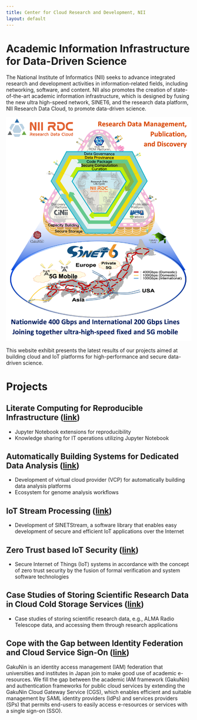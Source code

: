 ```yaml
---
title: Center for Cloud Research and Development, NII
layout: default
---
```

# Academic Information Infrastructure for Data-Driven Science

The National Institute of Informatics (NII) seeks to advance integrated research and development activities in information-related fields, including networking, software, and content. NII also promotes the creation of state-of-the-art academic information infrastructure, which is designed by fusing the new ultra high-speed network, SINET6, and the research data platform, NII Research Data Cloud, to promote data-driven science. 

![OVERVIEW](figs/SC22_overview-w.png)

This website exhibit presents the latest results of our projects aimed at building cloud and IoT platforms for high-performance and secure data-driven science.

# Projects

## Literate Computing for Reproducible Infrastructure ([link](https://literate-computing.github.io/fastpages/tools_en/))
- Jupyter Notebook extensions for reproducibility
- Knowledge sharing for IT operations utilizing Jupyter Notebook

## Automatically Building Systems for Dedicated Data Analysis ([link](CREST))
- Development of virtual cloud provider (VCP) for automatically building data analysis platforms
- Ecosystem for genome analysis workflows 

## IoT Stream Processing ([link](SINETStream))
- Development of SINETStream, a software library that enables easy development of secure and efficient IoT applications over the Internet

## Zero Trust based IoT Security ([link](https://zt-iot.nii.ac.jp/en/))
- Secure Internet of Things (IoT) systems in accordance with the concept of zero trust security by the fusion of formal verification and system software technologies

## Case Studies of Storing Scientific Research Data in Cloud Cold Storage Services ([link](Storage))
- Case studies of storing scientific research data, e.g., ALMA Radio Telescope data, and accessing them through research applications

## Cope with the Gap between Identity Federation and Cloud Service Sign-On ([link](CGW))
GakuNin is an identity access management (IAM) federation that universities and institutes in Japan join to make good use of academic e-resources. We fill the gap between the academic IAM framework (GakuNin) and authentication frameworks for public cloud services by extending the GakuNin Cloud Gateway Service (CGS), which enables efficient and suitable management by SAML identity providers (IdPs) and services providers (SPs) that permits end-users to easily access e-resources or services with a single sign-on (SSO).
